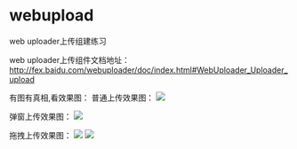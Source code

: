 webupload
=========

web uploader上传组建练习

web uploader上传组件文档地址：
http://fex.baidu.com/webuploader/doc/index.html#WebUploader_Uploader_upload 

有图有真相,看效果图：
普通上传效果图：
![](https://github.com/tzq668766/screenshots/blob/master/webupload_screenshots/upload_putong.jpg)

弹窗上传效果图：
![](https://github.com/tzq668766/screenshots/blob/master/webupload_screenshots/upload_tanchuang.jpg)

拖拽上传效果图：
![](https://github.com/tzq668766/screenshots/blob/master/webupload_screenshots/upload_tuozhuai.jpg)
![](https://github.com/tzq668766/screenshots/blob/master/webupload_screenshots/upload_tuozhuai2.jpg)